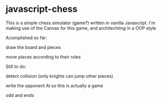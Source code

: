 # javascript-chess
This is a simple chess simulator (game?) written in vanilla Javascript. I'm making use of the Canvas for this game, and architechting in a OOP style

Acomplished so far:
  
  draw the board and pieces
  
  move pieces according to their rules
  
Still to do:
  
  detect collision (only knights can jump other pieces)
  
  write the opponent AI so this is actually a game
  
  odd and ends 
